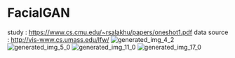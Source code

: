 # FacialGAN
study : https://www.cs.cmu.edu/~rsalakhu/papers/oneshot1.pdf
data source : http://vis-www.cs.umass.edu/lfw/
![generated_img_4_2](https://user-images.githubusercontent.com/93456059/179172917-5fd5174e-cbb8-4050-868a-67ffd2f66e5c.png)
![generated_img_5_0](https://user-images.githubusercontent.com/93456059/179172919-71e21e17-2b32-462d-8ed8-0337306cba19.png)
![generated_img_11_0](https://user-images.githubusercontent.com/93456059/179172924-4eb29fd1-9a4a-4b22-bc06-4b842eb1d15a.png)
![generated_img_17_0](https://user-images.githubusercontent.com/93456059/179172927-c17d820e-10b2-42e1-83de-557599b876a9.png)

